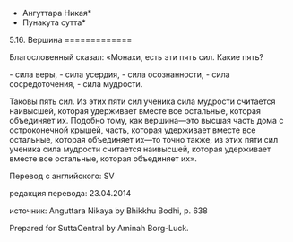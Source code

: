 * Ангуттара Никая*
* Пунакута сутта*

5\.16\. Вершина
\=\=\=\=\=\=\=\=\=\=\=\=\=

Благословенный сказал: «Монахи, есть эти пять сил\. Какие пять?

\- сила веры,
\- сила усердия,
\- сила осознанности,
\- сила сосредоточения,
\- сила мудрости\.

Таковы пять сил\. Из этих пяти сил ученика сила мудрости считается наивысшей, которая удерживает вместе все остальные, которая объединяет их\. Подобно тому, как вершина—это высшая часть дома с остроконечной крышей, часть, которая удерживает вместе все остальные, которая объединяет их—то точно также, из этих пяти сил ученика сила мудрости считается наивысшей, которая удерживает вместе все остальные, которая объединяет их»\.

Перевод с английского: SV

редакция перевода: 23\.04\.2014

источник: Anguttara Nikaya by Bhikkhu Bodhi, p\. 638

Prepared for SuttaCentral by Aminah Borg\-Luck\.